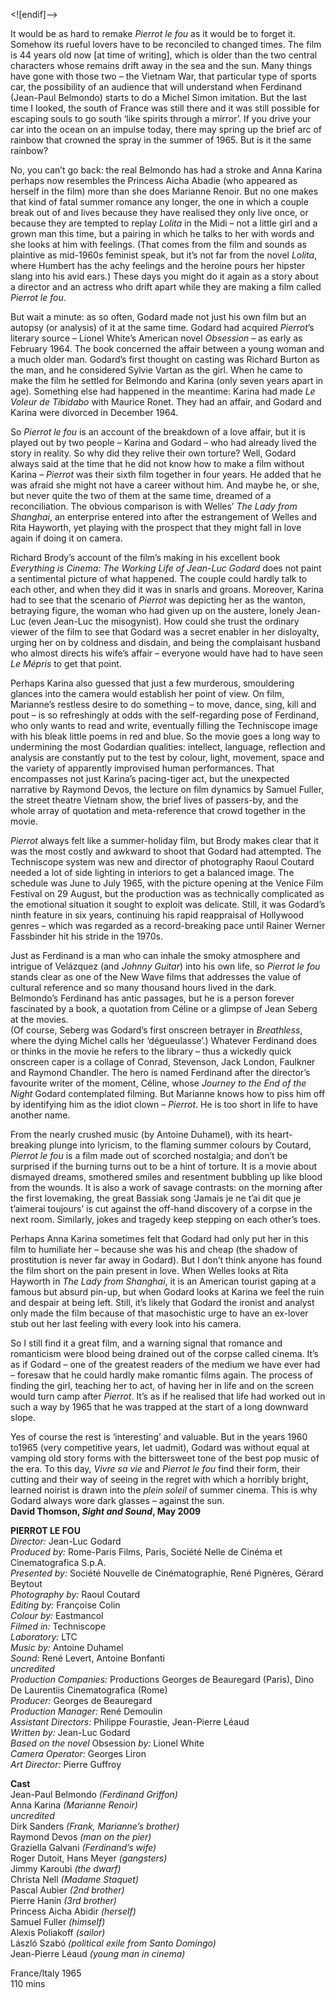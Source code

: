 
<![endif]-->

It would be as hard to remake _Pierrot le fou_ as it would be to forget it. Somehow its rueful lovers have to be reconciled to changed times. The film is 44 years old now [at time of writing], which is older than the two central characters whose remains drift away in the sea and the sun. Many things have gone with those two – the Vietnam War, that particular type of sports car, the possibility of an audience that will understand when Ferdinand (Jean-Paul Belmondo) starts to do a Michel Simon imitation. But the last time I looked, the south of France was still there and it was still possible for escaping souls to go south ‘like spirits through a mirror’. If you drive your car into the ocean on an impulse today, there may spring up the brief arc of rainbow that crowned the spray in the summer of 1965. But is it the same rainbow?

No, you can’t go back: the real Belmondo has had a stroke and Anna Karina perhaps now resembles the Princess Aicha Abadie (who appeared as herself in the film) more than she does Marianne Renoir. But no one makes that kind of fatal summer romance any longer, the one in which a couple break out of and lives because they have realised they only live once, or because they are tempted to replay _Lolita_ in the Midi – not a little girl and a grown man this time, but a pairing in which he talks to her with words and she looks at him with feelings. (That comes from the film and sounds as plaintive as mid-1960s feminist speak, but it’s not far from the novel _Lolita_, where Humbert has the achy feelings and the heroine pours her hipster slang into his avid ears.) These days you might do it again as a story about a director and an actress who drift apart while they are making a film called _Pierrot le fou_.

But wait a minute: as so often, Godard made not just his own film but an autopsy (or analysis) of it at the same time. Godard had acquired _Pierrot_’s literary source – Lionel White’s American novel _Obsession_ – as early as February 1964. The book concerned the affair between a young woman and a much older man. Godard’s first thought on casting was Richard Burton as the man, and he considered Sylvie Vartan as the girl. When he came to make the film he settled for Belmondo and Karina (only seven years apart in age). Something else had happened in the meantime: Karina had made _Le Voleur de Tibidabo_ with Maurice Ronet. They had an affair, and Godard and Karina were divorced in December 1964.

So _Pierrot le fou_ is an account of the breakdown of a love affair, but it is played out by two people – Karina and Godard – who had already lived the story in reality. So why did they relive their own torture? Well, Godard always said at the time that he did not know how to make a film without Karina – _Pierrot_ was their sixth film together in four years. He added that he was afraid she might not have a career without him. And maybe he, or she, but never quite the two of them at the same time, dreamed of a reconciliation. The obvious comparison is with Welles’ _The Lady from Shanghai_, an enterprise entered into after the estrangement of Welles and Rita Hayworth, yet playing with the prospect that they might fall in love again if doing it on camera.

Richard Brody’s account of the film’s making in his excellent book _Everything is Cinema: The Working Life of Jean-Luc Godard_ does not paint a sentimental picture of what happened. The couple could hardly talk to each other, and when they did it was in snarls and groans. Moreover, Karina had to see that the scenario of _Pierrot_ was depicting her as the wanton, betraying figure, the woman who had given up on the austere, lonely Jean-Luc (even Jean-Luc the misogynist). How could she trust the ordinary viewer of the film to see that Godard was a secret enabler in her disloyalty, urging her on by coldness and disdain, and being the complaisant husband who almost directs his wife’s affair – everyone would have had to have seen _Le Mépris_ to get that point.

Perhaps Karina also guessed that just a few murderous, smouldering glances into the camera would establish her point of view. On film, Marianne’s restless desire to do something – to move, dance, sing, kill and pout – is so refreshingly at odds with the self-regarding pose of Ferdinand, who only wants to read and write, eventually filling the Techniscope image with his bleak little poems in red and blue. So the movie goes a long way to undermining the most Godardian qualities: intellect, language, reflection and analysis are constantly put to the test by colour, light, movement, space and the variety of apparently improvised human performances. That encompasses not just Karina’s pacing-tiger act, but the unexpected narrative by Raymond Devos, the lecture on film dynamics by Samuel Fuller, the street theatre Vietnam show, the brief lives of passers-by, and the whole array of quotation and meta-reference that crowd together in the movie.

_Pierrot_ always felt like a summer-holiday film, but Brody makes clear that it was the most costly and awkward to shoot that Godard had attempted. The Techniscope system was new and director of photography Raoul Coutard needed a lot of side lighting in interiors to get a balanced image. The schedule was June to July 1965, with the picture opening at the Venice Film Festival on 29 August, but the production was as technically complicated as the emotional situation it sought to exploit was delicate. Still, it was Godard’s ninth feature in six years, continuing his rapid reappraisal of Hollywood genres – which was regarded as a record-breaking pace until Rainer Werner Fassbinder hit his stride in the 1970s.

Just as Ferdinand is a man who can inhale the smoky atmosphere and intrigue of Velázquez (and _Johnny Guitar_) into his own life, so _Pierrot le fou_ stands clear as one of the New Wave films that addresses the value of cultural reference and so many thousand hours lived in the dark. Belmondo’s Ferdinand has antic passages, but he is a person forever fascinated by a book, a quotation from Céline or a glimpse of Jean Seberg at the movies.  
(Of course, Seberg was Godard’s first onscreen betrayer in _Breathless_, where the dying Michel calls her ‘dégueulasse’.) Whatever Ferdinand does or thinks in the movie he refers to the library – thus a wickedly quick onscreen caper is a collage of Conrad, Stevenson, Jack London, Faulkner and Raymond Chandler. The hero is named Ferdinand after the director’s favourite writer of the moment, Céline, whose _Journey to the End of the Night_ Godard contemplated filming. But Marianne knows how to piss him off by identifying him as the idiot clown – _Pierrot_. He is too short in life to have another name.

From the nearly crushed music (by Antoine Duhamel), with its heart-breaking plunge into lyricism, to the flaming summer colours by Coutard, _Pierrot le fou_ is a film made out of scorched nostalgia; and don’t be surprised if the burning turns out to be a hint of torture. It is a movie about dismayed dreams, smothered smiles and resentment bubbling up like blood from the wounds. It is also a work of savage contrasts: on the morning after the first lovemaking, the great Bassiak song ‘Jamais je ne t’ai dit que je t’aimerai toujours’ is cut against the off-hand discovery of a corpse in the next room. Similarly, jokes and tragedy keep stepping on each other’s toes.

Perhaps Anna Karina sometimes felt that Godard had only put her in this film to humiliate her – because she was his and cheap (the shadow of prostitution is never far away in Godard). But I don’t think anyone has found the film short on the pain present in love. When Welles looks at Rita Hayworth in _The Lady from Shanghai_, it is an American tourist gaping at a famous but absurd pin-up, but when Godard looks at Karina we feel the ruin and despair at being left. Still, it’s likely that Godard the ironist and analyst only made the film because of that masochistic urge to have an ex-lover stub out her last feeling with every look into his camera.

So I still find it a great film, and a warning signal that romance and romanticism were blood being drained out of the corpse called cinema. It’s as if Godard – one of the greatest readers of the medium we have ever had – foresaw that he could hardly make romantic films again. The process of finding the girl, teaching her to act, of having her in life and on the screen would turn camp after _Pierrot_. It’s as if he realised that life had worked out in such a way by 1965 that he was trapped at the start of a long downward slope.

Yes of course the rest is ‘interesting’ and valuable. But in the years 1960 to1965 (very competitive years, let uadmit), Godard was without equal at vamping old story forms with the bittersweet tone of the best pop music of the era. To this day, _Vivre sa vie_ and _Pierrot le fou_ find their form, their cutting and their way of seeing in the regret with which a horribly bright, learned noirist is drawn into the _plein soleil_ of summer cinema. This is why Godard always wore dark glasses – against the sun.  
**David Thomson, _Sight and Sound_, May 2009**  

**PIERROT LE FOU**  
_Director:_ Jean-Luc Godard  
_Produced by:_ Rome-Paris Films, Paris, Société Nelle de Cinéma et Cinematografica S.p.A.  
_Presented by:_ Société Nouvelle de Cinématographie, René Pignères,
Gérard Beytout  
_Photography by:_ Raoul Coutard  
_Editing by:_ Françoise Colin  
_Colour by:_ Eastmancol  
_Filmed in:_ Techniscope  
_Laboratory:_ LTC  
_Music by:_ Antoine Duhamel  
_Sound:_ René Levert, Antoine Bonfanti  
_uncredited_  
_Production Companies:_ Productions Georges de Beauregard (Paris), Dino De Laurentiis Cinematografica (Rome)  
_Producer:_ Georges de Beauregard  
_Production Manager:_ René Demoulin  
_Assistant Directors:_ Philippe Fourastie, Jean-Pierre Léaud  
_Written by:_ Jean-Luc Godard  
_Based on the novel_ Obsession _by:_
Lionel White  
_Camera Operator:_ Georges Liron  
_Art Director:_ Pierre Guffroy  

**Cast**  
Jean-Paul Belmondo _(Ferdinand Griffon)_  
Anna Karina _(Marianne Renoir)_  
_uncredited_  
Dirk Sanders _(Frank, Marianne’s brother)_  
Raymond Devos _(man on the pier)_  
Graziella Galvani _(Ferdinand’s wife)_  
Roger Dutoit, Hans Meyer _(gangsters)_  
Jimmy Karoubi _(the dwarf)_  
Christa Nell _(Madame Staquet)_  
Pascal Aubier _(2nd brother)_  
Pierre Hanin _(3rd brother)_  
Princess Aicha Abidir _(herself)_  
Samuel Fuller _(himself)_  
Alexis Poliakoff _(sailor)_  
László Szabó _(political exile from Santo Domingo)_  
Jean-Pierre Léaud _(young man in cinema)_  

France/Italy 1965  
110 mins  
<!--stackedit_data:
eyJoaXN0b3J5IjpbNzcyMjE3OTcxXX0=
-->